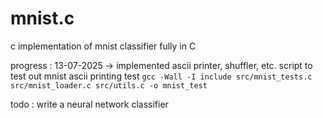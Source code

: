 # mnist.c
c implementation of mnist classifier fully in C


progress : 
13-07-2025 -> implemented ascii printer, shuffler, etc.
script to test out mnist ascii printing test 
 ``` gcc -Wall -I include src/mnist_tests.c src/mnist_loader.c src/utils.c -o mnist_test ```

todo : 
write a neural network classifier